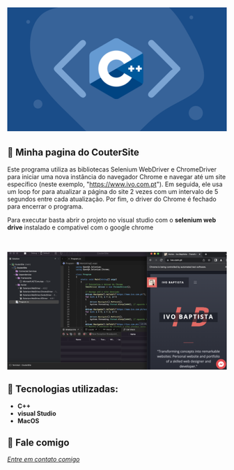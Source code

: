 <h1 align="center">
    <img width="600" src="cplusplus.png" />
</h1>


📌 Minha pagina do CouterSite
------------------
Este programa utiliza as bibliotecas Selenium WebDriver e ChromeDriver para iniciar uma nova instância do navegador Chrome e navegar até um site específico (neste exemplo, "https://www.ivo.com.pt"). Em seguida, ele usa um loop for para atualizar a página do site 2 vezes com um intervalo de 5 segundos entre cada atualização. Por fim, o driver do Chrome é fechado para encerrar o programa.


Para executar basta abrir o projeto no visual studio com o <strong>selenium web drive</strong> instalado e compativel com o google chrome<br>
<br>


<br>

<img src="grafico.jpg" >


🔧 Tecnologias utilizadas:
------------------

- <strong>C++</strong>
- <strong>visual Studio</strong>
- <strong>MacOS</strong>

💬 Fale comigo
------------------
[*Entre em contato comigo*](https://www.linkedin.com/in/ivo-baptista-3712144/)
















